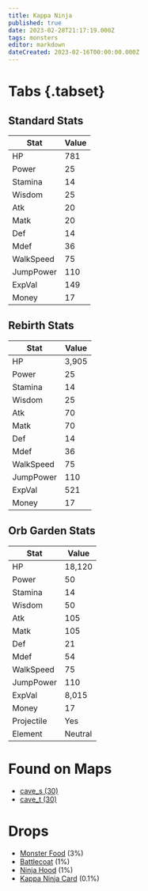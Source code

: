 ```yaml
---
title: Kappa Ninja
published: true
date: 2023-02-28T21:17:19.000Z
tags: monsters
editor: markdown
dateCreated: 2023-02-16T00:00:00.000Z
---
```


# Tabs {.tabset}

## Standard Stats

|Stat|Value|
|-|-|
|HP|781|
|Power|25|
|Stamina|14|
|Wisdom|25|
|Atk|20|
|Matk|20|
|Def|14|
|Mdef|36|
|WalkSpeed|75|
|JumpPower|110|
|ExpVal|149|
|Money|17|
## Rebirth Stats

|Stat|Value|
|-|-|
|HP|3,905|
|Power|25|
|Stamina|14|
|Wisdom|25|
|Atk|70|
|Matk|70|
|Def|14|
|Mdef|36|
|WalkSpeed|75|
|JumpPower|110|
|ExpVal|521|
|Money|17|
## Orb Garden Stats

|Stat|Value|
|-|-|
|HP|18,120|
|Power|50|
|Stamina|14|
|Wisdom|50|
|Atk|105|
|Matk|105|
|Def|21|
|Mdef|54|
|WalkSpeed|75|
|JumpPower|110|
|ExpVal|8,015|
|Money|17|
|Projectile|Yes|
|Element|Neutral|

# Found on Maps
 * [cave_s (30)](/maps/cave_s)
 * [cave_t (30)](/maps/cave_t)

# Drops
 * [Monster Food](/items/monster-food) (3%)
 * [Battlecoat](/items/battlecoat) (1%)
 * [Ninja Hood](/items/ninja-hood) (1%)
 * [Kappa Ninja Card](/items/kappa-ninja-card) (0.1%)
